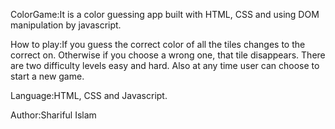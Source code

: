 ColorGame:It is a color guessing app built with HTML, CSS and using DOM manipulation by javascript.

How to play:If you guess the correct color of all the tiles changes to the correct on. 
Otherwise if you choose a wrong one, that tile disappears. There are two difficulty 
levels easy and hard. Also at any time user can choose to start a new game.

Language:HTML, CSS and Javascript.

Author:Shariful Islam
